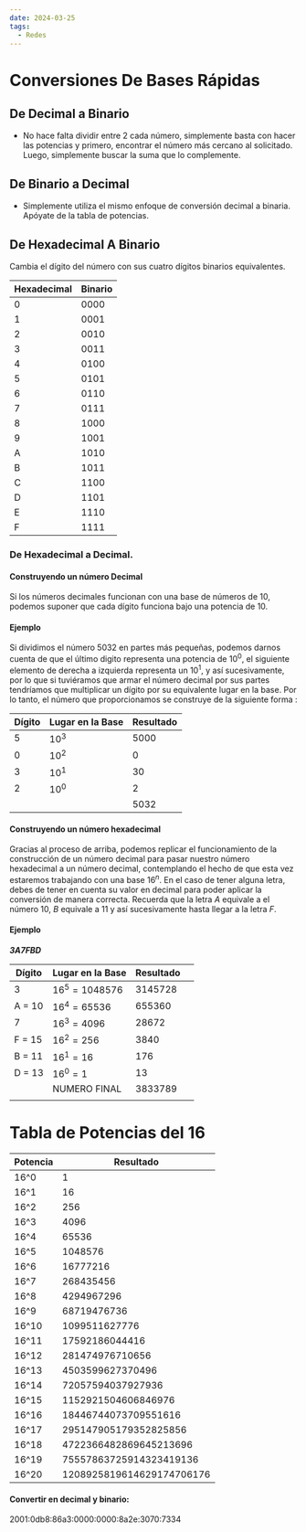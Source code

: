 ```yaml
---
date: 2024-03-25
tags:
  - Redes
---
```


# Conversiones De Bases Rápidas

## De Decimal a Binario

- No hace falta dividir entre 2 cada número, simplemente basta con hacer las potencias y primero, encontrar el número más cercano al solicitado. Luego, simplemente buscar la suma que lo complemente.
## De Binario a Decimal

- Simplemente utiliza el mismo enfoque de conversión decimal a binaria. Apóyate de la tabla de potencias.

## De Hexadecimal A Binario

Cambia el dígito del número con sus cuatro dígitos binarios equivalentes.

|Hexadecimal|Binario|
|---|---|
|0|0000|
|1|0001|
|2|0010|
|3|0011|
|4|0100|
|5|0101|
|6|0110|
|7|0111|
|8|1000|
|9|1001|
|A|1010|
|B|1011|
|C|1100|
|D|1101|
|E|1110|
|F|1111|
### De Hexadecimal a Decimal.

#### Construyendo un número Decimal
Si los números decimales funcionan con una base de números de 10, podemos suponer que cada dígito funciona bajo una potencia de 10. 

#### Ejemplo
Si dividimos el número $5032$ en partes más pequeñas, podemos darnos cuenta de que el último digito representa una potencia de $10^0$, el siguiente elemento de derecha a izquierda representa un $10^1$, y así sucesivamente, por lo que si tuviéramos que armar el número decimal por sus partes tendríamos que multiplicar un dígito por su equivalente lugar en la base. Por lo tanto, el número que proporcionamos se construye de la siguiente forma :

| Dígito | Lugar en la Base | Resultado |
| ---- | ---- | ---- |
| 5 | $10^3$ | 5000 |
| 0 | $10^2$ | 0 |
| 3 | $10^1$ | 30 |
| 2 | $10^0$ | 2 |
|  |  | 5032 |

#### Construyendo un número hexadecimal

Gracias al proceso de arriba, podemos replicar el funcionamiento de la construcción de un número decimal para pasar nuestro número hexadecimal a un número decimal, contemplando el hecho de que esta vez estaremos trabajando con una base $16^n$. En el caso de tener alguna letra, debes de tener en cuenta su valor en decimal para poder aplicar la conversión de manera correcta. Recuerda que la letra $A$ equivale a el número $10$, $B$ equivale a $11$ y así sucesivamente hasta llegar a la letra $F$.

#### Ejemplo

***3A7FBD***

| Dígito | Lugar en la Base | Resultado |  |
| ---- | ---- | ---- | ---- |
| 3 | $16^5 = 1048576$ | 3145728 |  |
| A = 10 | $16^4 = 65536$ | 655360 |  |
| 7 | $16^3 = 4096$ | 28672 |  |
| F = 15 | $16^2 = 256$ | 3840 |  |
| B = 11 | $16^1 = 16$ | 176 |  |
| D = 13 | $16^0 = 1$ | 13 |  |
|  | NUMERO FINAL | 3833789 |  |
|  |  |  |  |

# Tabla de Potencias del 16
|Potencia|Resultado|
|---|---|
|16^0|1|
|16^1|16|
|16^2|256|
|16^3|4096|
|16^4|65536|
|16^5|1048576|
|16^6|16777216|
|16^7|268435456|
|16^8|4294967296|
|16^9|68719476736|
|16^10|1099511627776|
|16^11|17592186044416|
|16^12|281474976710656|
|16^13|4503599627370496|
|16^14|72057594037927936|
|16^15|1152921504606846976|
|16^16|18446744073709551616|
|16^17|295147905179352825856|
|16^18|4722366482869645213696|
|16^19|75557863725914323419136|
|16^20|1208925819614629174706176|

#### Convertir en decimal y binario:

2001:0db8:86a3:0000:0000:8a2e:3070:7334

